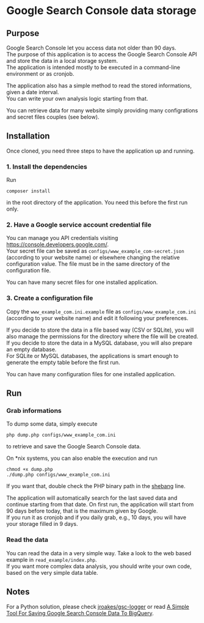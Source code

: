 # Google Search Console data storage #

## Purpose ##
Google Search Console let you access data not older than 90 days.  
The purpose of this application is to access the Google Search Console API and store the data in a local storage system.  
The application is intended mostly to be executed in a command-line environment or as cronjob.

The application also has a simple method to read the stored informations, given a date interval.  
You can write your own analysis logic starting from that.

You can retrieve data for many website simply providing many configrations and secret files couples (see below).

## Installation ##
Once cloned, you need three steps to have the application up and running.

### 1. Install the dependencies ###
Run

    composer install

in the root directory of the application. You need this before the first run only.

### 2. Have a Google service account credential file ###
You can manage you API credentials visiting <https://console.developers.google.com/>.  
Your secret file can be saved as `configs/www_example_com-secret.json` (according to your website name) or elsewhere changing the relative configuration value. The file must be in the same directory of the configuration file.

You can have many secret files for one installed application.

### 3. Create a configuration file ###
Copy the `www_example_com.ini.example` file as `configs/www_example_com.ini` (according to your website name) and edit it following your preferences.

If you decide to store the data in a file based way (CSV or SQLite), you will also manage the permissions for the directory where the file will be created.  
If you decide to store the data in a MySQL database, you will also prepare an empty database.  
For SQLite or MySQL databases, the applications is smart enough to generate the empty table before the first run.  

You can have many configuration files for one installed application.

## Run ##

### Grab informations ###
To dump some data, simply execute

    php dump.php configs/www_example_com.ini

to retrieve and save the Google Search Console data.

On \*nix systems, you can also enable the execution and run

    chmod +x dump.php
    ./dump.php configs/www_example_com.ini

If you want that, double check the PHP binary path in the [shebang](https://en.wikipedia.org/wiki/Shebang_(Unix)) line.

The application will automatically search for the last saved data and continue starting from that date. On first run, the application will start from 90 days before today, that is the maximum given by Google.  
If you run it as cronjob and if you daily grab, e.g., 10 days, you will have your storage filled in 9 days.

### Read the data ###

You can read the data in a very simple way. Take a look to the web based example in `read_example/index.php`.  
If you want more complex data analysis, you should write your own code, based on the very simple data table.

## Notes ##

For a Python solution, please check [jroakes/gsc-logger](https://github.com/jroakes/gsc-logger) or read [A Simple Tool For Saving Google Search Console Data To BigQuery](https://adaptpartners.com/technical-seo/a-tool-for-saving-google-search-console-data-to-bigquery/).
